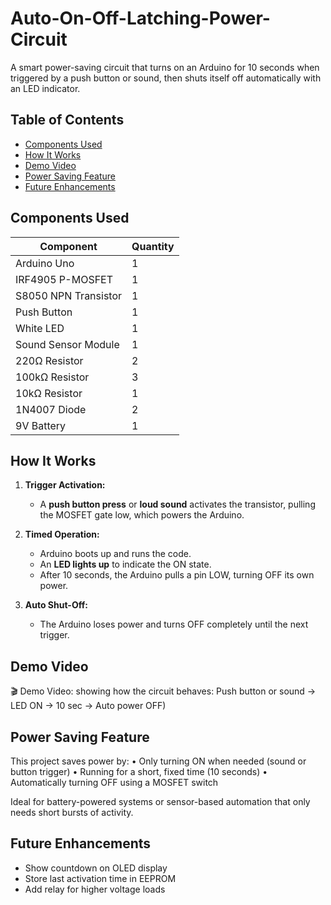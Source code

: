 # Auto-On-Off-Latching-Power-Circuit
A smart power-saving circuit that turns on an Arduino for 10 seconds when triggered by a push button or sound, then shuts itself off automatically with an LED indicator.

## Table of Contents
- [Components Used](#components-used)
- [How It Works](#how-it-works)
- [Demo Video](#demo-video)
- [Power Saving Feature](#power-saving-feature)
- [Future Enhancements](#future-enhancements)

## Components Used

| Component            | Quantity |
|----------------------|----------|
| Arduino Uno          | 1        |
| IRF4905 P-MOSFET     | 1        |
| S8050 NPN Transistor | 1        |
| Push Button          | 1        |
| White LED            | 1        |
| Sound Sensor Module  | 1        |
| 220Ω Resistor        | 2        |
| 100kΩ Resistor       | 3        |
| 10kΩ Resistor        | 1        |
| 1N4007 Diode         | 2        |
| 9V Battery           | 1        |

## How It Works

1. **Trigger Activation:**
   - A **push button press** or **loud sound** activates the transistor, pulling the MOSFET gate low, which powers the Arduino.

2. **Timed Operation:**
   - Arduino boots up and runs the code.
   - An **LED lights up** to indicate the ON state.
   - After 10 seconds, the Arduino pulls a pin LOW, turning OFF its own power.

3. **Auto Shut-Off:**
   - The Arduino loses power and turns OFF completely until the next trigger.

## Demo Video


🎬 Demo Video:
showing how the circuit behaves:
Push button or sound → LED ON → 10 sec → Auto power OFF)   



## Power Saving Feature

This project saves power by:
	•	Only turning ON when needed (sound or button trigger)
	•	Running for a short, fixed time (10 seconds)
	•	Automatically turning OFF using a MOSFET switch

Ideal for battery-powered systems or sensor-based automation that only needs short bursts of activity.

## Future Enhancements
- Show countdown on OLED display
- Store last activation time in  EEPROM
- Add relay for higher voltage loads

